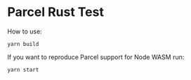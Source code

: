 # Parcel Rust Test

How to use:
```
yarn build
```

If you want to reproduce Parcel support for Node WASM run:
```
yarn start
```